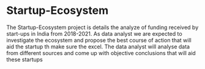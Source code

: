 # Startup-Ecosystem
The Startup-Ecosystem project is details the analyze of funding received by start-ups in India from 2018-2021. As data analyst we are expected to investigate the ecosystem and propose the best course of action that will aid the startup th make sure the excel.
The data analyst will analyse data from different sources and come up with objective conclusions that will aid these startups